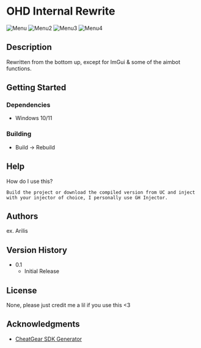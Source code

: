 # OHD Internal Rewrite

![Menu](https://i.imgur.com/9zJbEfN.png)
![Menu2](https://i.imgur.com/uZQHeYt.png)
![Menu3](https://i.imgur.com/udxspmO.png)
![Menu4](https://i.imgur.com/DU2b3VI.png)

## Description

Rewritten from the bottom up, except for ImGui & some of the aimbot functions.

## Getting Started

### Dependencies

* Windows 10/11

### Building

* Build -> Rebuild

## Help

How do I use this?
```
Build the project or download the compiled version from UC and inject with your injector of choice, I personally use GH Injector.
```

## Authors


ex. Arilis

## Version History

* 0.1
    * Initial Release

## License

None, please just credit me a lil if you use this <3

## Acknowledgments

* [CheatGear SDK Generator](https://discord.gg/RgJhJHprQu)